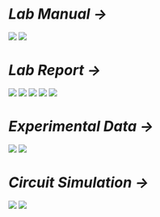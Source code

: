 # *Lab Manual →*

<img src="PNGs/Lab_02 - Combinational Logic Design I-1.png">
<img src="PNGs/Lab_02 - Combinational Logic Design I-2.png">

# *Lab Report →*

<img src="PNGs/LAB_Report_02 - Combinational Logic Design I-1.png">
<img src="PNGs/LAB_Report_02 - Combinational Logic Design I-2.png">
<img src="PNGs/LAB_Report_02 - Combinational Logic Design I-3.png">
<img src="PNGs/LAB_Report_02 - Combinational Logic Design I-4.png">
<img src="PNGs/LAB_Report_02 - Combinational Logic Design I-5.png">

# *Experimental Data →*

<img src="PNGs/LAB_Report_02 - Combinational Logic Design I-6.png">
<img src="PNGs/LAB_Report_02 - Combinational Logic Design I-7.png">

# *Circuit Simulation →*

<img src="PNGs/LAB2-1st_Canonical_Form.png">
<img src="PNGs/LAB2-2nd_Canonical_Form.png">
